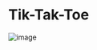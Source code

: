 # Tik-Tak-Toe
![image](https://user-images.githubusercontent.com/61835955/177692822-360fd16e-93fb-47dd-9163-85bc2b67995c.png)

